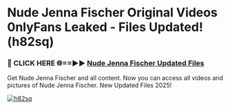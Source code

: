 # Nude Jenna Fischer Original Videos 0nlyFans Leaked - Files Updated! (h82sq)

<h3>🔴 CLICK HERE 🌐==►► <a href="https://tinyurl.com/5h6xmrr3" rel="nofollow">Nude Jenna Fischer Updated Files</a></h3>

Get Nude Jenna Fischer and all content. Now you can access all videos and pictures of Nude Jenna Fischer. New Updated Files 2025!

[![h82sq](https://i.imgur.com/KVD873Z.gif)](https://tinyurl.com/5h6xmrr3)
